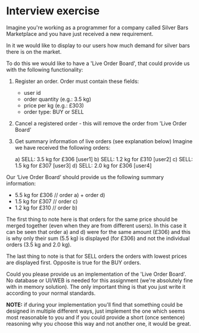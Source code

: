 # Interview exercise
Imagine you're working as a programmer for a company called Silver Bars Marketplace and you have just received a new requirement.

In it we would like to display to our users how much demand for silver bars there is on the market.

To do this we would like to have a 'Live Order Board', that could provide us with the following functionality:

1. Register an order. Order must contain these fields:
    - user id
    - order quantity (e.g.: 3.5 kg)
    - price per kg (e.g.: £303)
    - order type: BUY or SELL
2. Cancel a registered order - this will remove the order from 'Live Order Board'
3. Get summary information of live orders (see explanation below)
   Imagine we have received the following orders:
   
    a) SELL: 3.5 kg for £306 \[user1\]
    b) SELL: 1.2 kg for £310 \[user2\]
    c) SELL: 1.5 kg for £307 \[user3\]
    d) SELL: 2.0 kg for £306 \[user4\]
    
Our ‘Live Order Board’ should provide us the following summary information:

- 5.5 kg for £306 // order a) + order d)
- 1.5 kg for £307 // order c)
- 1.2 kg for £310 // order b)

The first thing to note here is that orders for the same price should be merged together (even when they are from different users). In this case it can be seen that order a) and d) were for the same amount (£306) and this is why only their sum (5.5 kg) is displayed (for £306) and not the individual orders (3.5 kg and 2.0 kg).

The last thing to note is that for SELL orders the orders with lowest prices are displayed first. Opposite is true for the BUY orders.

Could you please provide us an implementation of the 'Live Order Board'. No database or UI/WEB is needed for this assignment (we're absolutely fine with in memory solution). The only important thing is that you just write it according to your normal standards.

**NOTE:** if during your implementation you'll find that something could be designed in multiple different ways, just implement the one which seems most reasonable to you and if you could provide a short (once sentence) reasoning why you choose this way and not another one, it would be great.